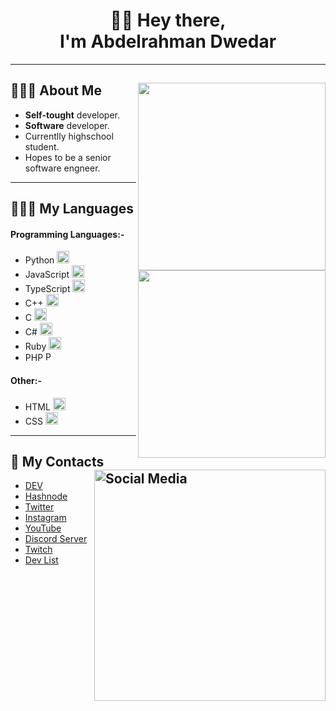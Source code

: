 <h1 align="center">👋🏻 Hey there,<br> I'm Abdelrahman Dwedar</h1> 
<hr>

## 🙋🏻‍♂️ About Me <img src="https://media.giphy.com/media/zOvBKUUEERdNm/giphy.gif" width="300" align="right">
* <b>Self-tought</b> developer.
* <b>Software</b> developer.
* Currentlly highschool student.
* Hopes to be a senior software engneer.
<hr>

## 👨🏻‍💻 My Languages
#### Programming Languages:- <img src="https://media.giphy.com/media/h408T6Y5GfmXBKW62l/giphy.gif" width="300" align="right">
* Python [<img height="20" src="https://i.ibb.co/Y8NfQhX/pngegg-18.png" alt="Python" border="0">](https://www.python.org/)
* JavaScript [<img height="20" src="https://i.ibb.co/cvkNf5s/pngegg-15.png" alt="JavaScript" border="0">](https://www.javascript.com/)
* TypeScript [<img height="20" src="https://i.ibb.co/D93BmHh/pngegg-25.png" alt="TypeScript" border="0">](https://www.typescriptlang.org/)
* C++ [<img height="20" src="https://i.ibb.co/X3fY47Y/pngegg-19.png" alt="CPP" border="0">](https://www.cplusplus.com/)
* C [<img height="20" src="https://i.ibb.co/Q830MPL/pngegg-20.png" alt="C" border="0">](url)
* C# [<img height="20" src="https://i.ibb.co/Q830MPL/pngegg-20.png" alt="C sharp" border="0">](https://docs.microsoft.com/en-us/dotnet/csharp/)
* Ruby [<img height="20" src="https://i.ibb.co/Wc4hP1S/pngegg-22.png" alt="Ruby" border="0">](https://www.ruby-lang.org/en/)
* PHP [<img height="15" src="https://i.ibb.co/X26HfmN/pngegg-13.png" alt="PHP" border="0">](https://www.php.net/)
#### Other:-
* HTML [<img height="20" src="https://i.ibb.co/tcBgYx3/pngegg-14.png" alt="HTML" border="0">](https://html.com/)
* CSS [<img height="20" src="https://i.ibb.co/pP5wFfC/pngegg-17.png" alt="CSS" border="0">](url)
<hr>

## 📧 My Contacts <img src="https://i.ibb.co/wpcck6r/pngegg-5.png" width="370" alt="Social Media" border="0" align="right">
* [DEV](https://dev.to/abdelrahman_dwedar)
* [Hashnode](https://hashnode.com/@Adobe)
* [Twitter](https://twitter.com/3_Dwedar)
* [Instagram](https://www.instagram.com/abdelrhman._.dwedar/)
* [YouTube](https://www.youtube.com/channel/UCDb4dNtGD3eI9gtPt93ikKQ)
* [Discord Server](https://discord.gg/8FDyqPU)
* [Twitch](https://www.twitch.tv/7350_gaming)
* [Dev List](https://devlist.dev/p/542750889769828383)
